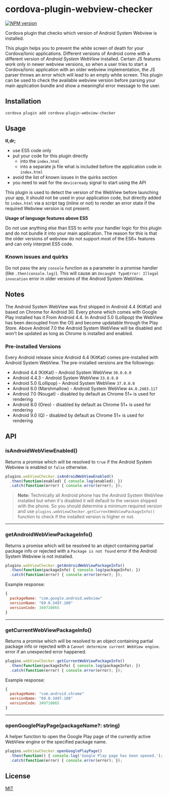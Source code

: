 # cordova-plugin-webview-checker

[![NPM version](https://img.shields.io/npm/v/cordova-plugin-webview-checker.svg)][npm-package-url]

Cordova plugin that checks which version of Android System Webview is installed.

This plugin helps you to prevent the white screen of death for your Cordova/Ionic applications. Different versions of Android come with a different version of *Android System WebView* installed. Certain JS features work only in newer webview versions, so when a user tries to start a Cordova/Ionic application with an older webview implementation, the JS parser throws an error which will lead to an empty white screen. This plugin can be used to check the available webview version before parsing your main application bundle and show a meaningful error message to the user.

## Installation

```
cordova plugin add cordova-plugin-webview-checker
```

## Usage

**tl,dr;**

- use ES5 code only
- put your code for this plugin directly 
  - into the `index.html`
  - into a separate js file what is included before the application code in `index.html`  
- avoid the list of known issues in the quirks section
- you need to wait for the `deviceready` signal to start using the API

This plugin is used to detect the version of the WebView before launching your app, it should not be used in your application code, but directly added to `index.html` via a script tag (inline or not) to render an error state if the required Webview version is not present.

**Usage of language features above ES5**

Do not use anything else than ES5 to write your handler logic for this plugin and do not bundle it into your main application. The reason for this is that the older versions of webview do not support most of the ES6+ features and can only interpret ES5 code.

### Known issues and quirks

Do not pass the any `console` function as a parameter in a promise handler (like `.then(console.log)`). This will cause an `Uncaught TypeError: Illegal invocation` error in older versions of the Android System WebView.

## Notes

The Android System WebView was first shipped in Android 4.4 (KitKat) and based on Chrome for Android 30. Every phone which comes with Google Play installed has it From Android 4.4. In Android 5.0 (Lollipop) the WebView has been decoupled from the OS and become updatable through the Play Store. Above Android 7.0 the Android System WebView will be disabled and won't be updated as long as Chrome is installed and enabled.

### Pre-installed Versions

Every Android release since Android 4.4 (KitKat) comes pre-installed with Android System WebView. The pre-installed versions are the followings:

- Android 4.4 (KitKat) - Android System WebView `30.0.0.0`
- Android 4.4.3 - Android System WebView `33.0.0.0`
- Android 5.0 (Lollipop) - Android System WebView `37.0.0.0`
- Android 6.0 (Marshmallow) - Android System WebView `44.0.2403.117`
- Android 7.0 (Nougat) - disabled by default as Chrome 51+ is used for rendering
- Android 8.0 (Oreo) - disabled by default as Chrome 51+ is used for rendering
- Android 9.0 (Q) - disabled by default as Chrome 51+ is used for rendering

## API

### isAndroidWebViewEnabled()

Returns a promise which will be resolved to `true` if the Android System Webview is enabled or `false` otherwise.

```js
plugins.webViewChecker.isAndroidWebViewEnabled()
  .then(function(enabled) { console.log(enabled); })
  .catch(function(error) { console.error(error); });
```

> **Note:** Technically all Android phone has the Android System WebView installed but when it's disabled it will default to the version shipped with the phone. So you should determine a minimum required version and use `plugins.webViewChecker.getCurrentWebViewPackageInfo()` function to check if the installed version is higher or not.

--- 

### getAndroidWebViewPackageInfo()

Returns a promise which will be resolved to an object containing partial package info or rejected with a `Package is not found` error if the Android System Webview is not installed.

```js
plugins.webViewChecker.getAndroidWebViewPackageInfo()
  .then(function(packageInfo) { console.log(packageInfo); })
  .catch(function(error) { console.error(error); });
```

Example response: 

```js
{
  packageName: "com.google.android.webview"
  versionName: "69.0.3497.100"
  versionCode: 349710065
}
```

---

### getCurrentWebViewPackageInfo()

Returns a promise which will be resolved to an object containing partial package info or rejected with a `Cannot determine current WebView engine.` error if an unexpected error happened.

```js
plugins.webViewChecker.getCurrentWebViewPackageInfo()
  .then(function(packageInfo) { console.log(packageInfo); })
  .catch(function(error) { console.error(error); });
```

Example response: 

```js
{
  packageName: "com.android.chrome"
  versionName: "69.0.3497.100"
  versionCode: 349710065
}
```

---

### openGooglePlayPage(packageName?: string)

A helper function to open the Google Play page of the currently active WebView engine or the specified package name.

```js
plugins.webViewChecker.openGooglePlayPage()
  .then(function() { console.log('Google Play page has been opened.'); })
  .catch(function(error) { console.error(error); });
```

## License

[MIT](./LICENSE)

[npm-package-url]: https://www.npmjs.com/package/cordova-plugin-webview-checker
